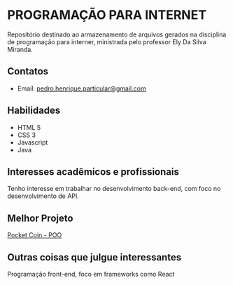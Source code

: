 # PROGRAMAÇÃO PARA INTERNET
Repositório destinado ao armazenamento de arquivos gerados na disciplina de programação para interner, ministrada pelo professor Ely Da Silva Miranda.

## Contatos
* Email: pedro.henrique.particular@gmail.com

## Habilidades
* HTML 5 
* CSS 3
* Javascript
* Java

## Interesses acadêmicos e profissionais
Tenho interesse em trabalhar no desenvolvimento back-end, com foco no desenvolvimento de API.

## Melhor Projeto
[Pocket Coin - POO](https://github.com/PedroHenriqueDevBR/App-Pocket-Coin)

## Outras coisas que julgue interessantes
Programação front-end, foco em frameworks como React
